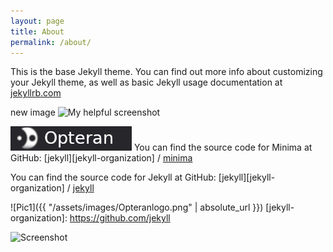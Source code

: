 ```yaml
---
layout: page
title: About
permalink: /about/
---
```



This is the base Jekyll theme. You can find out more info about customizing your Jekyll theme, as well as basic Jekyll usage documentation at [jekyllrb.com](https://jekyllrb.com/)

new image
![My helpful screenshot](/assets/images/just-the-docs.png)

![My helpful screenshot](/assets/images/opteranlogo.png)
You can find the source code for Minima at GitHub:
[jekyll][jekyll-organization] /
[minima](https://github.com/jekyll/minima)

You can find the source code for Jekyll at GitHub:
[jekyll][jekyll-organization] /
[jekyll](https://github.com/jekyll/jekyll)

![Pic1]({{ "/assets/images/Opteranlogo.png" | absolute_url }})
[jekyll-organization]: https://github.com/jekyll

![Screenshot](https://raw.github.com/PhilKit/TestSite/blob/master/assets/images/Opteranlogo.png)